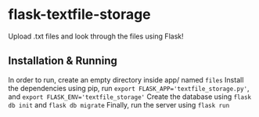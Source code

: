 # flask-textfile-storage

Upload .txt files and look through the files using Flask!

## Installation & Running

In order to run, create an empty directory inside app/ named `files`
Install the dependencies using pip, run `export FLASK_APP='textfile_storage.py'`, and `export FLASK_ENV='textfile_storage'`
Create the database using `flask db init` and `flask db migrate`
Finally, run the server using `flask run`